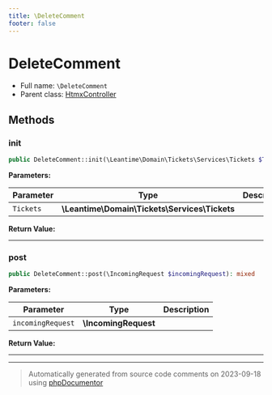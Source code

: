 ```yaml
---
title: \DeleteComment
footer: false
---
```


# DeleteComment





* Full name: `\DeleteComment`
* Parent class: [HtmxController](../classes.md)



## Methods

### init



```php
public DeleteComment::init(\Leantime\Domain\Tickets\Services\Tickets $Tickets): mixed
```








**Parameters:**

| Parameter | Type | Description |
|-----------|------|-------------|
| `Tickets` | **\Leantime\Domain\Tickets\Services\Tickets** |  |


**Return Value:**





---
### post



```php
public DeleteComment::post(\IncomingRequest $incomingRequest): mixed
```








**Parameters:**

| Parameter | Type | Description |
|-----------|------|-------------|
| `incomingRequest` | **\IncomingRequest** |  |


**Return Value:**





---


---
> Automatically generated from source code comments on 2023-09-18 using [phpDocumentor](http://www.phpdoc.org/)

